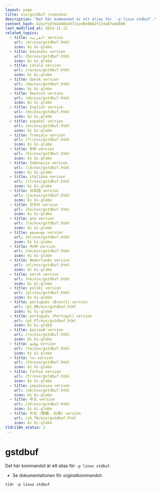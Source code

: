 ```yaml
---
layout: page
title: osx/gstdbuf (svenska)
description: "Det här kommandot är ett alias för `-p linux stdbuf`."
content_hash: b2acfc6fe4446b4d72ce49e9602f17da07e44690
last_modified_at: 2023-11-12
related_topics:
  - title: العربية version
    url: /ar/osx/gstdbuf.html
    icon: bi bi-globe
  - title: bosanski version
    url: /bs/osx/gstdbuf.html
    icon: bi bi-globe
  - title: català version
    url: /ca/osx/gstdbuf.html
    icon: bi bi-globe
  - title: dansk version
    url: /da/osx/gstdbuf.html
    icon: bi bi-globe
  - title: Deutsch version
    url: /de/osx/gstdbuf.html
    icon: bi bi-globe
  - title: English version
    url: /en/osx/gstdbuf.html
    icon: bi bi-globe
  - title: español version
    url: /es/osx/gstdbuf.html
    icon: bi bi-globe
  - title: français version
    url: /fr/osx/gstdbuf.html
    icon: bi bi-globe
  - title: हिन्दी version
    url: /hi/osx/gstdbuf.html
    icon: bi bi-globe
  - title: Indonesia version
    url: /id/osx/gstdbuf.html
    icon: bi bi-globe
  - title: italiano version
    url: /it/osx/gstdbuf.html
    icon: bi bi-globe
  - title: 日本語 version
    url: /ja/osx/gstdbuf.html
    icon: bi bi-globe
  - title: 한국어 version
    url: /ko/osx/gstdbuf.html
    icon: bi bi-globe
  - title: ລາວ version
    url: /lo/osx/gstdbuf.html
    icon: bi bi-globe
  - title: മലയാളം version
    url: /ml/osx/gstdbuf.html
    icon: bi bi-globe
  - title: नेपाली version
    url: /ne/osx/gstdbuf.html
    icon: bi bi-globe
  - title: Nederlands version
    url: /nl/osx/gstdbuf.html
    icon: bi bi-globe
  - title: norsk version
    url: /no/osx/gstdbuf.html
    icon: bi bi-globe
  - title: polski version
    url: /pl/osx/gstdbuf.html
    icon: bi bi-globe
  - title: português (Brasil) version
    url: /pt_BR/osx/gstdbuf.html
    icon: bi bi-globe
  - title: português (Portugal) version
    url: /pt_PT/osx/gstdbuf.html
    icon: bi bi-globe
  - title: русский version
    url: /ru/osx/gstdbuf.html
    icon: bi bi-globe
  - title: தமிழ் version
    url: /ta/osx/gstdbuf.html
    icon: bi bi-globe
  - title: ไทย version
    url: /th/osx/gstdbuf.html
    icon: bi bi-globe
  - title: Türkçe version
    url: /tr/osx/gstdbuf.html
    icon: bi bi-globe
  - title: українська version
    url: /uk/osx/gstdbuf.html
    icon: bi bi-globe
  - title: 中文 version
    url: /zh/osx/gstdbuf.html
    icon: bi bi-globe
  - title: 中文 (繁體, 台灣) version
    url: /zh_TW/osx/gstdbuf.html
    icon: bi bi-globe
tldri18n_status: 2
---
```

# gstdbuf

Det här kommandot är ett alias för `-p linux stdbuf`.

- Se dokumentationen för orginalkommandot:

`tldr -p linux stdbuf`
